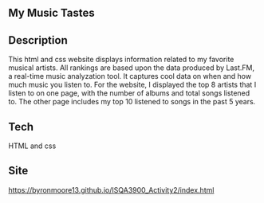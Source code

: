 ## My Music Tastes

## Description
This html and css website displays information related to my favorite musical artists. 
All rankings are based upon the data produced by Last.FM, a real-time music analyzation
tool. It captures cool data on when and how much music you listen to. For the website, 
I displayed the top 8 artists that I listen to on one page, with the number of albums
and total songs listened to. The other page includes my top 10 listened to songs in 
the past 5 years.

## Tech
HTML and css

## Site
https://byronmoore13.github.io/ISQA3900_Activity2/index.html
